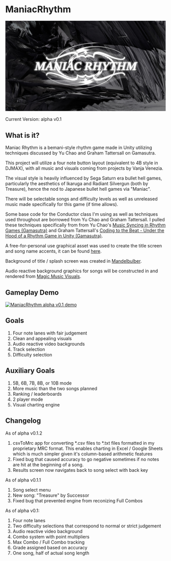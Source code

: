 # ManiacRhythm

!["Maniac Rhythm Title / Splash Screen"](maniacsplash.jpg)

Current Version: alpha v0.1

## What is it?
Maniac Rhythm is a bemani-style rhythm game made in Unity utilizing techniques discussed by Yu Chao and Graham Tattersall on Gamasutra.

This project will utilize a four note button layout (equivalent to 4B style in DJMAX), with all music and visuals coming from projects by Vanja Venezia.

The visual style is heavily influenced by Sega Saturn era bullet hell games, particularly the aesthetics of Ikaruga and Radiant Silvergun (both by Treasure), hence the nod to Japanese bullet hell games via "Maniac".

There will be selectable songs and difficulty levels as well as unreleased music made specifically for this game (if time allows).

Some base code for the Conductor class I'm using as well as techniques used throughout are borrowed from Yu Chao and Graham Tattersall. I pulled these techniques specifically from from Yu Chao's [Music Syncing in Rhythm Games (Gamasutra)](https://www.gamasutra.com/blogs/YuChao/20170316/293814/Music_Syncing_in_Rhythm_Games.php) and Graham Tattersall's [Coding to the Beat - Under the Hood of a Rhythm Game in Unity (Gamasutra)](https://www.gamasutra.com/blogs/GrahamTattersall/20190515/342454/Coding_to_the_Beat__Under_the_Hood_of_a_Rhythm_Game_in_Unity.php).

A free-for-personal use graphical asset was used to create the title screen and song name accents, it can be found [here](http://clipartmag.com/download-clipart-image#accent-line-cliparts-33.jpg).

Background of title / splash screen was created in [Mandelbulber](https://www.mandelbulber.com/).

Audio reactive background graphics for songs will be constructed in and rendered from [Magic Music Visuals](https://magicmusicvisuals.com/).

## Gameplay Demo

[![ManiacRhythm alpha v0.1 demo](http://img.youtube.com/vi/xYpBw4DtNRI/0.jpg)](http://www.youtube.com/watch?v=xYpBw4DtNRI "ManiacRhythm alpha v0.1 demo")

## Goals
1. Four note lanes with fair judgement
2. Clean and appealing visuals
3. Audio reactive video backgrounds
4. Track selection
5. Difficulty selection

## Auxiliary Goals
1. 5B, 6B, 7B, 8B, or 10B mode
2. More music than the two songs planned
3. Ranking / leaderboards
5. 2 player mode
7. Visual charting engine

## Changelog

As of alpha v0.1.2
1. csvToMrc app for converting \*.csv files to  \*.txt files formatted in my proprietary MRC format. This enables charting in Excel / Google Sheets which is much simpler given it's column-based arithmetic features
2. Fixed bug that caused accuracy to go negative sometimes if no notes are hit at the beginning of a song.
3. Results screen now navigates back to song select with back key

As of alpha v0.1.1
1. Song select menu
2. New song: "Treasure" by Successor
3. Fixed bug that prevented engine from reconizing Full Combos

As of alpha v0.1:
1. Four note lanes
2. Two difficulty selections that correspond to normal or strict judgement
3. Audio reactive video background
4. Combo system with point multipliers
5. Max Combo / Full Combo tracking
6. Grade assigned based on accuracy
7. One song, half of actual song length